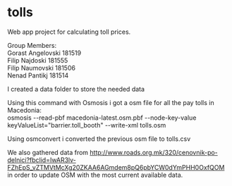 # tolls
Web app project for calculating toll prices.

Group Members:<br>
Gorast Angelovski 181519<br>
Filip Najdoski 181555<br>
Filip Naumovski 181506<br>
Nenad Pantikj 181514<br>

I created a data folder to store the needed data

Using this command with Osmosis i got a osm file for all the pay tolls in Macedonia:<br>
osmosis --read-pbf macedonia-latest.osm.pbf --node-key-value keyValueList="barrier.toll_booth" --write-xml tolls.osm

Using osmconvert i converted the previous osm file to tolls.csv

We also gathered data from http://www.roads.org.mk/320/cenovnik-po-delnici?fbclid=IwAR3lv-FZhEpS_vZTMVtMcXg20ZKAA6AGmdem8pQ6pbYCW0dYmPHH0OxfQOM in order to update OSM with the most current available data.
